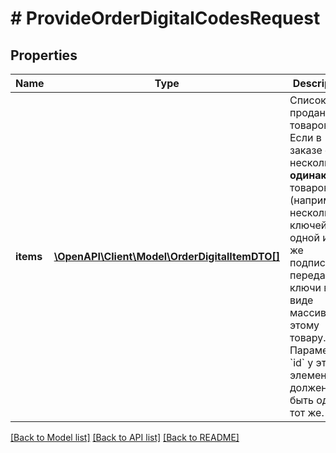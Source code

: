 # # ProvideOrderDigitalCodesRequest

## Properties

Name | Type | Description | Notes
------------ | ------------- | ------------- | -------------
**items** | [**\OpenAPI\Client\Model\OrderDigitalItemDTO[]**](OrderDigitalItemDTO.md) | Список проданных товаров.  Если в заказе есть несколько **одинаковых** товаров (например, несколько ключей к одной и той же подписке), передайте ключи в виде массива к этому товару. Параметр &#x60;id&#x60; у этих элементов должен быть один и тот же. |

[[Back to Model list]](../../README.md#models) [[Back to API list]](../../README.md#endpoints) [[Back to README]](../../README.md)
